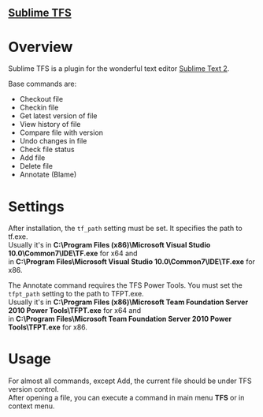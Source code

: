 ## [Sublime TFS](https://bitbucket.org/CDuke/sublime-tfs)
# Overview
Sublime TFS is a plugin for the wonderful text editor [Sublime Text 2](http://sublimetext.com/2).

Base commands are:
* Checkout file
* Checkin file
* Get latest version of file
* View history of file
* Compare file with version
* Undo changes in file
* Check file status
* Add file
* Delete file
* Annotate (Blame)

# Settings
After installation, the `tf_path` setting must be set. It specifies the path to tf.exe.  
Usually it's in **C:\Program Files (x86)\Microsoft Visual Studio 10.0\Common7\IDE\TF.exe** for x64 and  
in **C:\Program Files\Microsoft Visual Studio 10.0\Common7\IDE\TF.exe** for x86.

The Annotate command requires the TFS Power Tools. You must set the `tfpt_path` setting to the path to TFPT.exe.  
Usually it's in **C:\Program Files (x86)\Microsoft Team Foundation Server 2010 Power Tools\TFPT.exe** for x64 and  
in **C:\Program Files\Microsoft Team Foundation Server 2010 Power Tools\TFPT.exe** for x86.

# Usage
For almost all commands, except Add, the current file should be under TFS version control.  
After opening a file, you can execute a command in main menu **TFS** or in context menu.